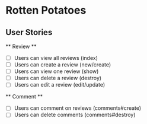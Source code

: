 # Rotten Potatoes

## User Stories

** Review **
- [ ] Users can view all reviews (index)
- [ ] Users can create a review (new/create)
- [ ] Users can view one review (show)
- [ ] Users can delete a review (destroy)
- [ ] Users can edit a review (edit/update)

** Comment **

- [ ] Users can comment on reviews (comments#create)
- [ ] Users can delete comments (comments#destroy)
